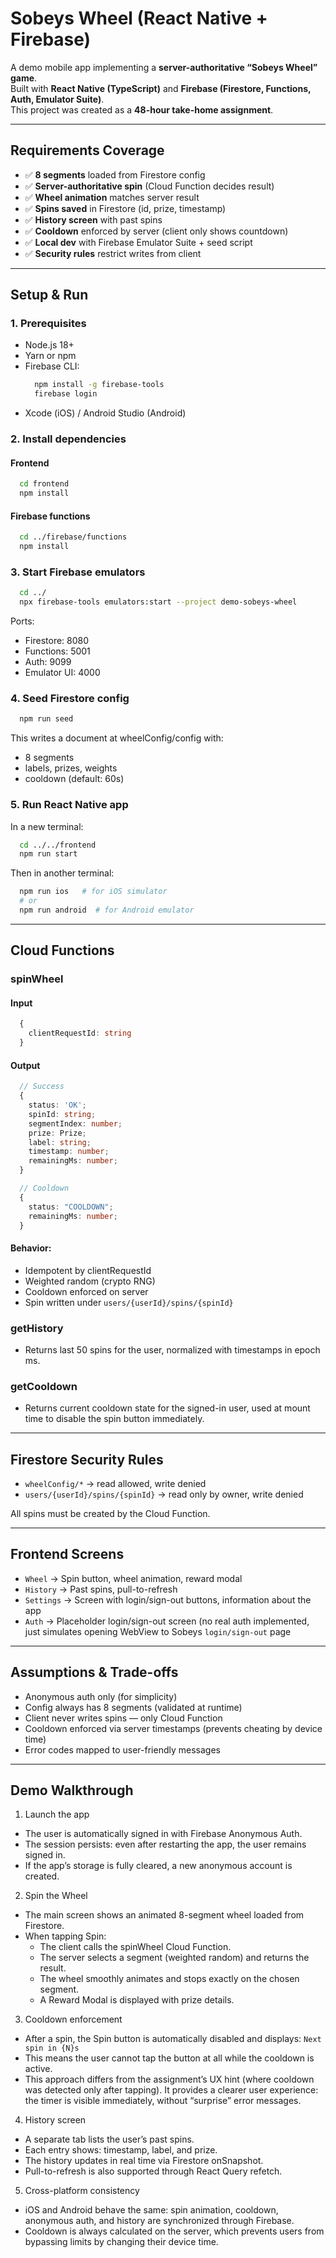 # Sobeys Wheel (React Native + Firebase)

A demo mobile app implementing a **server-authoritative “Sobeys Wheel” game**.  
Built with **React Native (TypeScript)** and **Firebase (Firestore, Functions, Auth, Emulator Suite)**.  
This project was created as a **48-hour take-home assignment**.

---

##  Requirements Coverage

- ✅ **8 segments** loaded from Firestore config
- ✅ **Server-authoritative spin** (Cloud Function decides result)
- ✅ **Wheel animation** matches server result
- ✅ **Spins saved** in Firestore (id, prize, timestamp)
- ✅ **History screen** with past spins
- ✅ **Cooldown** enforced by server (client only shows countdown)
- ✅ **Local dev** with Firebase Emulator Suite + seed script
- ✅ **Security rules** restrict writes from client

---

## Setup & Run

### 1. Prerequisites
- Node.js 18+
- Yarn or npm
- Firebase CLI:
  ```bash
    npm install -g firebase-tools
    firebase login
  ```
- Xcode (iOS) / Android Studio (Android)

### 2. Install dependencies
#### Frontend
```bash
  cd frontend
  npm install
```

#### Firebase functions
```bash
  cd ../firebase/functions
  npm install
```
### 3. Start Firebase emulators
```bash
  cd ../
  npx firebase-tools emulators:start --project demo-sobeys-wheel
```
Ports:
- Firestore: 8080
- Functions: 5001
- Auth: 9099
- Emulator UI: 4000

### 4. Seed Firestore config
```bash
  npm run seed
```
This writes a document at wheelConfig/config with:
- 8 segments
- labels, prizes, weights
- cooldown (default: 60s)

### 5. Run React Native app
In a new terminal:
```bash
  cd ../../frontend
  npm run start
```
Then in another terminal:
```bash
  npm run ios   # for iOS simulator
  # or
  npm run android  # for Android emulator
```
---
## Cloud Functions

### spinWheel
#### Input
```ts
  {
    clientRequestId: string
  }
```
#### Output
```ts
  // Success
  {
    status: 'OK';
    spinId: string;
    segmentIndex: number;
    prize: Prize;
    label: string;
    timestamp: number;
    remainingMs: number;
  }

  // Cooldown
  {
    status: "COOLDOWN";
    remainingMs: number;
  }
```
#### Behavior:
- Idempotent by clientRequestId
- Weighted random (crypto RNG)
- Cooldown enforced on server
- Spin written under `users/{userId}/spins/{spinId}`

### getHistory
- Returns last 50 spins for the user, normalized with timestamps in epoch ms.

### getCooldown
- Returns current cooldown state for the signed-in user, used at mount time to disable the spin button immediately.
---
## Firestore Security Rules
- `wheelConfig/*` → read allowed, write denied
- `users/{userId}/spins/{spinId}` → read only by owner, write denied

All spins must be created by the Cloud Function.

---
## Frontend Screens
- `Wheel` → Spin button, wheel animation, reward modal
- `History` → Past spins, pull-to-refresh
- `Settings` → Screen with login/sign-out buttons, information about the app
- `Auth` → Placeholder login/sign-out screen (no real auth implemented, just simulates opening WebView to Sobeys `login/sign-out` page

---
## Assumptions & Trade-offs
- Anonymous auth only (for simplicity)
- Config always has 8 segments (validated at runtime)
- Client never writes spins — only Cloud Function
- Cooldown enforced via server timestamps (prevents cheating by device time)
- Error codes mapped to user-friendly messages

---

## Demo Walkthrough
1. Launch the app
- The user is automatically signed in with Firebase Anonymous Auth.
- The session persists: even after restarting the app, the user remains signed in.
- If the app’s storage is fully cleared, a new anonymous account is created.
2.	Spin the Wheel
- The main screen shows an animated 8-segment wheel loaded from Firestore.
- When tapping Spin:
  - The client calls the spinWheel Cloud Function.
  - The server selects a segment (weighted random) and returns the result.
  - The wheel smoothly animates and stops exactly on the chosen segment.
  - A Reward Modal is displayed with prize details.
3.	Cooldown enforcement
- After a spin, the Spin button is automatically disabled and displays:
`Next spin in {N}s`
- This means the user cannot tap the button at all while the cooldown is active.
- This approach differs from the assignment’s UX hint (where cooldown was detected only after tapping). It provides a clearer user experience: the timer is visible immediately, without “surprise” error messages.
4. History screen
- A separate tab lists the user’s past spins.
- Each entry shows: timestamp, label, and prize.
- The history updates in real time via Firestore onSnapshot.
- Pull-to-refresh is also supported through React Query refetch.
5. Cross-platform consistency
- iOS and Android behave the same: spin animation, cooldown, anonymous auth, and history are synchronized through Firebase.
- Cooldown is always calculated on the server, which prevents users from bypassing limits by changing their device time.

